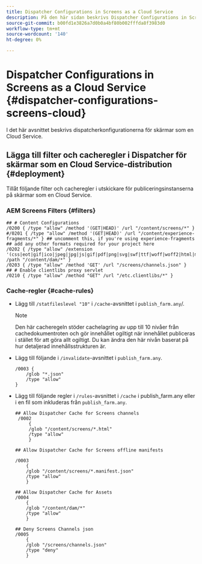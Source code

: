 ```yaml
---
title: Dispatcher Configurations in Screens as a Cloud Service
description: På den här sidan beskrivs Dispatcher Configurations in Screens som en Cloud Service.
source-git-commit: b00fd1e3826a7d0b0a4bf80b002fffda8f3983d0
workflow-type: tm+mt
source-wordcount: '140'
ht-degree: 0%

---
```



# Dispatcher Configurations in Screens as a Cloud Service {#dispatcher-configurations-screens-cloud}

I det här avsnittet beskrivs dispatcherkonfigurationerna för skärmar som en Cloud Service.

## Lägga till filter och cacheregler i Dispatcher för skärmar som en Cloud Service-distribution {#deployment}

Tillåt följande filter och cacheregler i utskickare för publiceringsinstanserna på skärmar som en Cloud Service.

### AEM Screens Filters {#filters}

```
## # Content Configurations
/0200 { /type "allow" /method '(GET|HEAD)' /url "/content/screens/*" }
#/0201 { /type "allow" /method '(GET|HEAD)' /url "/content/experience-fragments/*" } ## uncomment this, if you're using experience-fragments
## add any other formats required for your project here
/0202 { /type "allow" /extension '(css|eot|gif|ico|jpeg|jpg|js|gif|pdf|png|svg|swf|ttf|woff|woff2|html|mp4|mov|m4v)' /path "/content/dam/*" }
/0203 { /type "allow" /method 'GET' /url "/screens/channels.json" }
## # Enable clientlibs proxy servlet
/0210 { /type "allow" /method "GET" /url "/etc.clientlibs/*" }
```

### Cache-regler {#cache-rules}

* Lägg till `/statfileslevel "10"` i `/cache`-avsnittet i `publish_farm.any`/.

   >[!NOTE]
   >Den här cacheregeln stöder cachelagring av upp till 10 nivåer från cachedokumentroten och gör innehållet ogiltigt när innehållet publiceras i stället för att göra allt ogiltigt. Du kan ändra den här nivån baserat på hur detaljerad innehållsstrukturen är.

* Lägg till följande i `/invalidate`-avsnittet i `publish_farm.any`.

   ```
   /0003 {
       /glob "*.json"
       /type "allow"
   }
   ```

* Lägg till följande regler i `/rules`-avsnittet i `/cache` i publish_farm.any eller i en fil som inkluderas från `publish_farm.any`.

   ```
   ## Allow Dispatcher Cache for Screens channels
    /0002
        {
        /glob "/content/screens/*.html"
        /type "allow"
        }
   
   ## Allow Dispatcher Cache for Screens offline manifests
   
   /0003
       {
       /glob "/content/screens/*.manifest.json"
       /type "allow"
       }
   
   ## Allow Dispatcher Cache for Assets
   /0004
       {
       /glob "/content/dam/*"
       /type "allow"
       }
   
   ## Deny Screens Channels json
   /0005
       {
       /glob "/screens/channels.json"
       /type "deny"
       }
   ```
